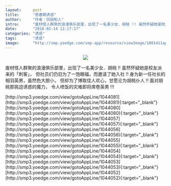 ```yaml
---
layout:     post
title:      "思春期诱惑"
author:     "作者：冈田和人"
intro:      "废材怪人群聚的浪漫俱乐部里，出现了一名美少女．胡桃 !! 虽然怀疑她是校友派来的「刺客」， 但社员们仍旧为了一饱眼福，而邀请了她入社 !! 身为新一任社长的相羽英男，虽然色大胆小， 但却为了博取佳人欢心，甘愿沦为胡桃仆人 !! 面对胡桃那挑逗诱惑的魔力， 令人喷饭的灾难即将席卷英男 !!!"
date:       "2018-02-14 12:17:17"
categories: "诱惑"
tags:       "诱惑"
image:      "http://smp.yoedge.com/smp-app/resource/viewImage/1001411appline.png"
---
```

<div style="text-align: center">
<p><img src="http://smp.yoedge.com/smp-app/resource/viewImage/1001411appline.png"/></p>
</div>
<p class="post-meta">
<span>废材怪人群聚的浪漫俱乐部里，出现了一名美少女．胡桃 !! 虽然怀疑她是校友派来的「刺客」， 但社员们仍旧为了一饱眼福，而邀请了她入社 !! 身为新一任社长的相羽英男，虽然色大胆小， 但却为了博取佳人欢心，甘愿沦为胡桃仆人 !! 面对胡桃那挑逗诱惑的魔力， 令人喷饭的灾难即将席卷英男 !!!</span>
</p>
[http://smp3.yoedge.com/view/gotoAppLine/1044081](http://smp3.yoedge.com/view/gotoAppLine/1044081){:target="_blank"}
[http://smp3.yoedge.com/view/gotoAppLine/1044080](http://smp3.yoedge.com/view/gotoAppLine/1044080){:target="_blank"}
[http://smp3.yoedge.com/view/gotoAppLine/1044057](http://smp3.yoedge.com/view/gotoAppLine/1044057){:target="_blank"}
[http://smp3.yoedge.com/view/gotoAppLine/1044056](http://smp3.yoedge.com/view/gotoAppLine/1044056){:target="_blank"}
[http://smp3.yoedge.com/view/gotoAppLine/1044055](http://smp3.yoedge.com/view/gotoAppLine/1044055){:target="_blank"}
[http://smp3.yoedge.com/view/gotoAppLine/1044054](http://smp3.yoedge.com/view/gotoAppLine/1044054){:target="_blank"}
[http://smp3.yoedge.com/view/gotoAppLine/1044053](http://smp3.yoedge.com/view/gotoAppLine/1044053){:target="_blank"}
[http://smp3.yoedge.com/view/gotoAppLine/1044052](http://smp3.yoedge.com/view/gotoAppLine/1044052){:target="_blank"}


